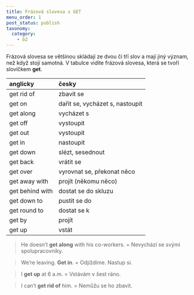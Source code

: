 ```yaml
---
title: Frázová slovesa s GET
menu_order: 1
post_status: publish
taxonomy:
  category:
    - b2
---
```


Frázová slovesa se většinou skládají ze dvou či tří slov a mají jiný význam, než když stojí samotná. V tabulce vidíte frázová slovesa, která se tvoří slovíčkem **get**.

| anglicky        | česky                           |
| :-------------- | :------------------------------ |
| get rid of      | zbavit se                       |
| get on          | dařit se, vycházet s, nastoupit |
| get along       | vycházet s                      |
| get off         | vystoupit                       |
| get out         | vystoupit                       |
| get in          | nastoupit                       |
| get down        | slézt, sesednout                |
| get back        | vrátit se                       |
| get over        | vyrovnat se, překonat něco      |
| get away with   | projít (někomu něco)            |
| get behind with | dostat se do skluzu             |
| get down to     | pustit se do                    |
| get round to    | dostat se k                     |
| get by          | projít                          |
| get up          | vstát                           |

> He doesn’t **get along** with his co-workers. = Nevychází se svými spolupracovníky.

> We’re leaving. **Get in**. = Odjíždíme. Nastup si.

> I **get up** at 6 a.m. = Vstávám v šest ráno.

> I can’t **get rid of** him. = Nemůžu se ho zbavit.
